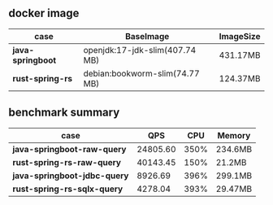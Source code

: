 ## docker image

| case                 | BaseImage                       | ImageSize      |
|----------------------|---------------------------------|----------------|
| **java-springboot**  | openjdk:17-jdk-slim(407.74 MB)  | 431.17MB       |
| **rust-spring-rs**   | debian:bookworm-slim(74.77 MB)  | 124.37MB       |

## benchmark summary

| case                           | QPS      | CPU  | Memory  |
|--------------------------------|----------|------|---------|
| **java-springboot-raw-query**  | 24805.60 | 350% | 234.6MB |
| **rust-spring-rs-raw-query**   | 40143.45 | 150% | 21.2MB  |
| **java-springboot-jdbc-query** | 8926.69  | 396% | 299.1MB |
| **rust-spring-rs-sqlx-query**  | 4278.04  | 393% | 29.47MB |

